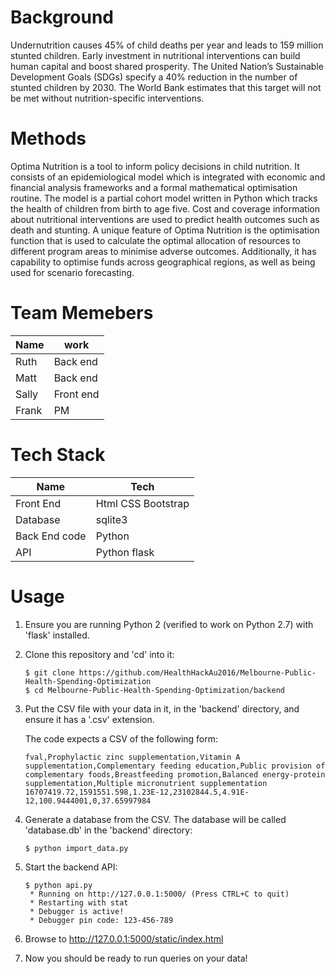 # Background

Undernutrition causes 45% of child deaths per year and leads to 159 million stunted children. Early investment in nutritional interventions can build human capital and boost shared prosperity. The United Nation’s Sustainable Development Goals (SDGs) specify a 40% reduction in the number of stunted children by 2030. The World Bank estimates that this target will not be met without nutrition-specific interventions.

# Methods

Optima Nutrition is a tool to inform policy decisions in child nutrition. It consists of an epidemiological model which is integrated with economic and financial analysis frameworks and a formal mathematical optimisation routine. The model is a partial cohort model written in Python which tracks the health of children from birth to age five. Cost and coverage information about nutritional interventions are used to predict health outcomes such as death and stunting. A unique feature of Optima Nutrition is the optimisation function that is used to calculate the optimal allocation of resources to different program areas to minimise adverse outcomes. Additionally, it has capability to optimise funds across geographical regions, as well as being used for scenario forecasting.

# Team Memebers

Name		  	| work
------------- | -------------
Ruth  | Back end
Matt  | Back end
Sally	| Front end
Frank	| PM

# Tech Stack

 Name | Tech
------------- | -------------
Front End | Html CSS Bootstrap  
Database | sqlite3
Back End code | Python
API | Python flask

# Usage

1.  Ensure you are running Python 2 (verified to work on Python 2.7) with 'flask' installed.

2.  Clone this repository and 'cd' into it:

        $ git clone https://github.com/HealthHackAu2016/Melbourne-Public-Health-Spending-Optimization
        $ cd Melbourne-Public-Health-Spending-Optimization/backend

3.  Put the CSV file with your data in it, in the 'backend' directory, and ensure it has a '.csv' extension.

    The code expects a CSV of the following form:

        fval,Prophylactic zinc supplementation,Vitamin A supplementation,Complementary feeding education,Public provision of complementary foods,Breastfeeding promotion,Balanced energy-protein supplementation,Multiple micronutrient supplementation
        16707419.72,1591551.598,1.23E-12,23102844.5,4.91E-12,100.9444001,0,37.65997984

4.  Generate a database from the CSV. The database will be called 'database.db' in the 'backend' directory:

        $ python import_data.py

5.  Start the backend API:

        $ python api.py
         * Running on http://127.0.0.1:5000/ (Press CTRL+C to quit)
         * Restarting with stat
         * Debugger is active!
         * Debugger pin code: 123-456-789

6.  Browse to http://127.0.0.1:5000/static/index.html

7.  Now you should be ready to run queries on your data!
